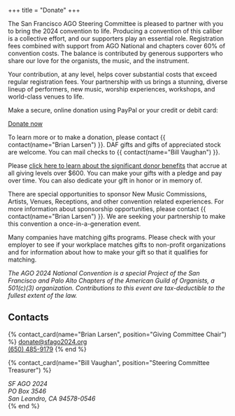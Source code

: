 +++
title = "Donate"
+++

The San Francisco AGO Steering Committee is pleased to partner with you to bring
the 2024 convention to life. Producing a convention of this caliber is a
collective effort, and our supporters play an essential role. Registration fees
combined with support from AGO National and chapters cover 60% of convention
costs. The balance is contributed by generous supporters who share our love for
the organists, the music, and the instrument.

Your contribution, at any level, helps cover substantial costs that exceed
regular registration fees. Your partnership with us brings a stunning, diverse
lineup of performers, new music, worship experiences, workshops, and world-class
venues to life.

Make a secure, online donation using PayPal or your credit or debit card:

<div class="centered">
<a class="fancy-button" href="https://secure.lglforms.com/form_engine/s/eeqTdDjnVWroSixHUABwOA" rel="external">Donate now</a>
</div>

To learn more or to make a donation, please contact
{{ contact(name="Brian Larsen") }}. DAF gifts and gifts of appreciated stock are
welcome. You can mail checks to {{ contact(name="Bill Vaughan") }}.

Please
<a href="https://drive.google.com/file/d/14kNe9qi9ojNBFetzMak11KPYNGyfijXP/view" rel="external" target="_blank">click here to learn about the significant donor benefits</a>
that accrue at all giving levels over $600.  You can make your gifts with a
pledge and pay over time.  You can also dedicate your gift in honor or in memory
of.

There are special opportunities to sponsor New Music Commissions, Artists,
Venues, Receptions, and other convention related experiences. For more
information about sponsorship opportunities, please contact
{{ contact(name="Brian Larsen") }}. We are seeking your partnership to make this
convention a once-in-a-generation event.

Many companies have matching gifts programs.  Please check with your employer to
see if your workplace matches gifts to non-profit organizations and for
information about how to make your gift so that it qualifies for matching.

*The AGO 2024 National Convention is a special Project of the San Francisco and
Palo Alto Chapters of the American Guild of Organists, a 501(c)(3) organization.
Contributions to this event are tax-deductible to the fullest extent of the law.*

## Contacts

<div class="contacts">

{% contact_card(name="Brian Larsen", position="Giving Committee Chair") %}
<a href="mailto:donate@sfago2024.org">donate@sfago2024.org</a><br>
<a href="tel:+16504859179">(650) 485-9179</a>
{% end %}

{% contact_card(name="Bill Vaughan", position="Steering Committee Treasurer") %}
<address>
SF AGO 2024<br>
PO Box 3546<br>
San Leandro, CA 94578-0546
</address>
{% end %}

</div>
